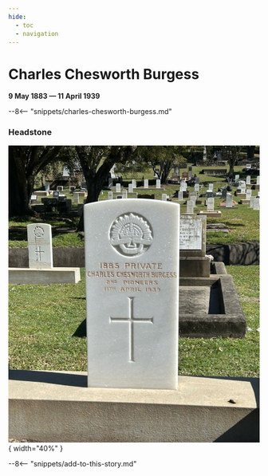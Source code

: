 ```yaml
---
hide:
  - toc
  - navigation 
---
```


# Charles Chesworth Burgess

**9 May 1883 — 11 April 1939**

--8<-- "snippets/charles-chesworth-burgess.md"

### Headstone

![Charles Chesworth Burgess headstone](../assets/charles-chesworth-burgess.jpg){ width="40%" }


--8<-- "snippets/add-to-this-story.md"